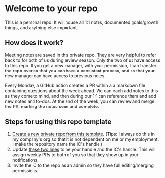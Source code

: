 # Welcome to your repo

This is a personal repo. It will house all 1:1 notes, documented goals/growth things, and anything else important.

## How does it work?

Meeting notes are saved in this private repo. They are very helpful to refer back to for both of us during review season. Only the two of us have access to this repo. If you get a new manager, with your permission, I can transfer the repo over so that you can have a consistent process, and so that your new manager can have access to previous notes.

Every Monday, a GitHub action creates a PR within a a markdown file containing questions about the week ahead. We can each add notes to this as they come to mind, and then during our 1:1 can reference them and add new notes and to-dos. At the end of the week, you can review and merge the PR, marking the notes seen and complete.

## Steps for using this repo template

1. [Create a new private repo from this template](https://help.github.com/en/github/creating-cloning-and-archiving-repositories/creating-a-repository-from-a-template). (Tips: I always do this in my company's org so that it is not dependent on me or my employment. I make the repository name the IC's handle.)
1. Update [these two lines](https://github.com/joeturner/one-on-one/blob/master/.github/workflows/weekly-report.yml#L83-L84) to be your handle and the IC's handle. This will assign weekly PRs to both of you so that they show up in your notifications.
1. Invite the IC to the repo as an admin so they have full editing/merging permissions.
